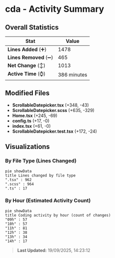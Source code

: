 # cda - Activity Summary 

## Overall Statistics

| Stat                   | Value                                                             |
| ---------------------- | ----------------------------------------------------------------- |
| **Lines Added** (➕)   | 1478                                          |
| **Lines Removed** (➖) | 465                                        |
| **Net Change** (↕)    | 1013                |
| **Active Time** (⌚)   | 386 minutes |


## Modified Files
- **ScrollableDatepicker.tsx** (+348, -43)
- **ScrollableDatepicker.scss** (+635, -329)
- **Home.tsx** (+245, -69)
- **config.ts** (+17, -0)
- **index.tsx** (+61, -0)
- **ScrollableDatepicker.test.tsx** (+172, -24)

## Visualizations

### By File Type (Lines Changed)

```mermaid
pie showData
title Lines changed by file type
".tsx" : 962
".scss" : 964
".ts" : 17
```

### By Hour (Estimated Activity Count)

```mermaid
pie showData
title Coding activity by hour (count of changes)
"09h" : 57
"10h" : 57
"11h" : 81
"12h" : 38
"13h" : 34
"14h" : 17
```


> **Last Updated:** 19/09/2025, 14:23:12